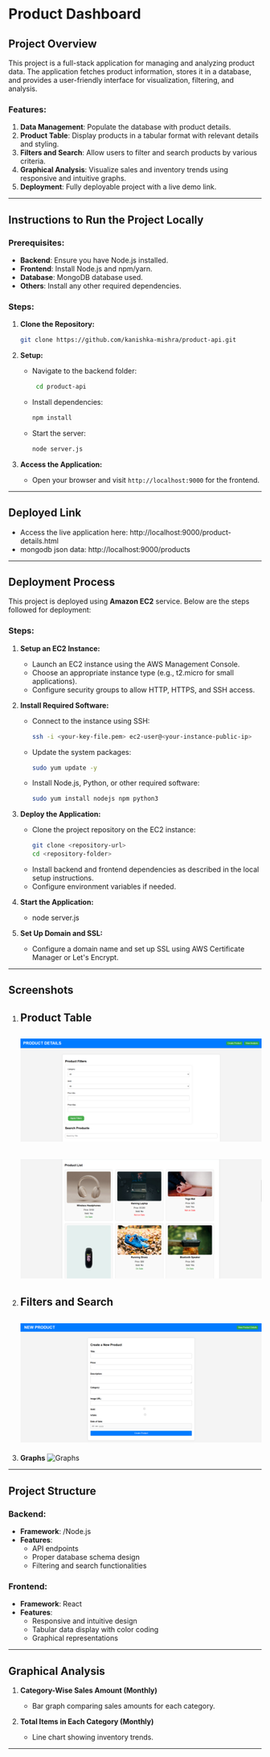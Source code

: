 # Product Dashboard

## Project Overview
This project is a full-stack application for managing and analyzing product data. The application fetches product information, stores it in a database, and provides a user-friendly interface for visualization, filtering, and analysis.

### Features:
1. **Data Management**: Populate the database with product details.
2. **Product Table**: Display products in a tabular format with relevant details and styling.
3. **Filters and Search**: Allow users to filter and search products by various criteria.
4. **Graphical Analysis**: Visualize sales and inventory trends using responsive and intuitive graphs.
5. **Deployment**: Fully deployable project with a live demo link.

---

## Instructions to Run the Project Locally

### Prerequisites:
- **Backend**: Ensure you have Node.js installed.
- **Frontend**: Install Node.js and npm/yarn.
- **Database**: MongoDB database used.
- **Others**: Install any other required dependencies.

### Steps:

1. **Clone the Repository:**
   ```bash
   git clone https://github.com/kanishka-mishra/product-api.git

   ```

2. **Setup:**
   - Navigate to the backend folder:
     ```bash
      cd product-api
     ```
   - Install dependencies:
     ```bash
     npm install
     ```
   - Start the server:
     ```bash
     node server.js 
     ```

4. **Access the Application:**
   - Open your browser and visit `http://localhost:9000` for the frontend.

---

## Deployed Link
- Access the live application here: http://localhost:9000/product-details.html
- mongodb json data: http://localhost:9000/products

---

## Deployment Process

This project is deployed using **Amazon EC2** service. Below are the steps followed for deployment:

### Steps:
1. **Setup an EC2 Instance:**
   - Launch an EC2 instance using the AWS Management Console.
   - Choose an appropriate instance type (e.g., t2.micro for small applications).
   - Configure security groups to allow HTTP, HTTPS, and SSH access.

2. **Install Required Software:**
   - Connect to the instance using SSH:
     ```bash
     ssh -i <your-key-file.pem> ec2-user@<your-instance-public-ip>
     ```
   - Update the system packages:
     ```bash
     sudo yum update -y
     ```
   - Install Node.js, Python, or other required software:
     ```bash
     sudo yum install nodejs npm python3
     ```

3. **Deploy the Application:**
   - Clone the project repository on the EC2 instance:
     ```bash
     git clone <repository-url>
     cd <repository-folder>
     ```
   - Install backend and frontend dependencies as described in the local setup instructions.
   - Configure environment variables if needed.

4. **Start the Application:**
    - node server.js

5. **Set Up Domain and SSL:**
   - Configure a domain name and set up SSL using AWS Certificate Manager or Let's Encrypt.

---

## Screenshots
1. **Product Table**
   ---
   ![UI preview](screenshots/pic1.png)
   ---
   ![UI preview](screenshots/pic2.png)
   ---
2. **Filters and Search**
   ---
   ![UI preview](screenshots/pic3.png)
   ---

4. **Graphs**
   ![Graphs](#)

---

## Project Structure

### Backend:
- **Framework**: /Node.js
- **Features**:
  - API endpoints
  - Proper database schema design
  - Filtering and search functionalities

### Frontend:
- **Framework**: React
- **Features**:
  - Responsive and intuitive design
  - Tabular data display with color coding
  - Graphical representations

---

## Graphical Analysis
1. **Category-Wise Sales Amount (Monthly)**
   - Bar graph comparing sales amounts for each category.

2. **Total Items in Each Category (Monthly)**
   - Line chart showing inventory trends.

---


